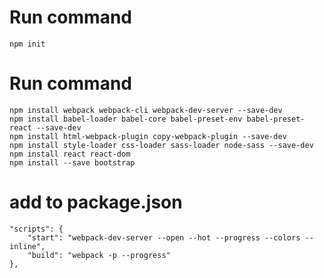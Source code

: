 # Run command
```npm init```
# Run command
```
npm install webpack webpack-cli webpack-dev-server --save-dev
npm install babel-loader babel-core babel-preset-env babel-preset-react --save-dev
npm install html-webpack-plugin copy-webpack-plugin --save-dev
npm install style-loader css-loader sass-loader node-sass --save-dev
npm install react react-dom
npm install --save bootstrap
```
# add to package.json
```
"scripts": {
    "start": "webpack-dev-server --open --hot --progress --colors --inline",
    "build": "webpack -p --progress"
},
```